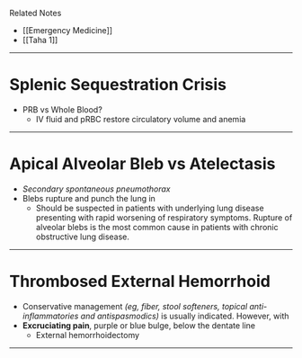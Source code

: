 Related Notes
- [[Emergency Medicine]]
- [[Taha 1]]
---
# Splenic Sequestration Crisis
- PRB vs Whole Blood? 
	- IV fluid and pRBC restore circulatory volume and anemia
---
# Apical Alveolar Bleb vs Atelectasis
- *Secondary spontaneous pneumothorax*
- Blebs rupture and punch the lung in
	- Should be suspected in patients with underlying lung disease presenting with rapid worsening of respiratory symptoms. Rupture of alveolar blebs is the most common cause in patients with chronic obstructive lung disease.
---
# Thrombosed External Hemorrhoid
- Conservative management *(eg, fiber, stool softeners, topical anti-inflammatories and antispasmodics)* is usually indicated. However, with
- **Excruciating pain**, purple or blue bulge, below the dentate line
	- External hemorrhoidectomy
---
